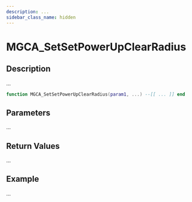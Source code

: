 ```yaml
---
description: ...
sidebar_class_name: hidden
---
```


# MGCA_SetSetPowerUpClearRadius

## Description

...

```lua
function MGCA_SetSetPowerUpClearRadius(param1, ...) --[[ ... ]] end
```

## Parameters

...

## Return Values

...

## Example

...

